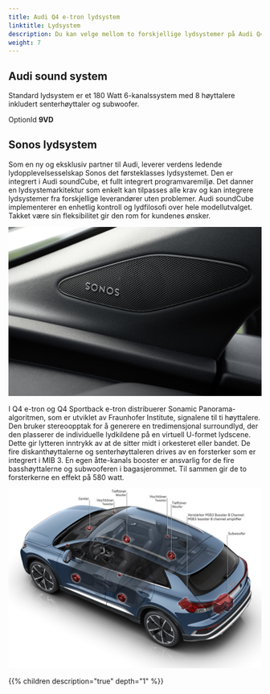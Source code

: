 ```yaml
---
title: Audi Q4 e-tron lydsystem
linktitle: Lydsystem
description: Du kan velge mellom to forskjellige lydsystemer på Audi Q4 e-tron 
weight: 7
---
```


## Audi sound system

Standard lydsystem er et 180 Watt 6-kanalssystem med 8 høyttalere inkludert senterhøyttaler og subwoofer.

OptionId **9VD**

## Sonos lydsystem

Som en ny og eksklusiv partner til Audi, leverer verdens ledende lydopplevelsesselskap Sonos det førsteklasses lydsystemet. Den er integrert i Audi soundCube, et fullt integrert programvaremiljø. Det danner en lydsystemarkitektur som enkelt kan tilpasses alle krav og kan integrere lydsystemer fra forskjellige leverandører uten problemer. Audi soundCube implementerer en enhetlig kontroll og
lydfilosofi over hele modellutvalget. Takket være sin fleksibilitet gir den rom for kundenes ønsker.

![Sonos-høyttaler](sonosspeaker.jpg "Sonos-fronthøyttaler")

I Q4 e-tron og Q4 Sportback e-tron distribuerer Sonamic Panorama-algoritmen, som er utviklet av Fraunhofer Institute, signalene til ti høyttalere. Den bruker stereoopptak for å generere en tredimensjonal surroundlyd, der den plasserer de individuelle lydkildene på en virtuell U-formet lydscene. Dette gir lytteren inntrykk av at de sitter midt i orkesteret eller bandet. De fire diskanthøyttalerne og senterhøyttaleren drives av en forsterker som er integrert i MIB 3. En egen åtte-kanals booster er ansvarlig for de fire basshøyttalerne og subwooferen i bagasjerommet. Til sammen gir de to forsterkerne en effekt på 580 watt.

![Sonos Sound System](soundsystem1.jpg "Sonos Sound System 10 høyttalerplassering")

{{% children description="true" depth="1" %}}
